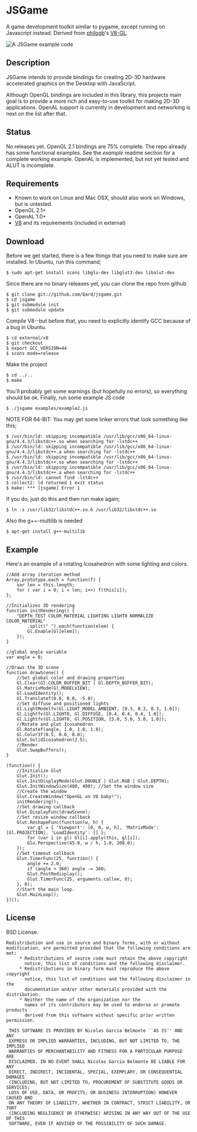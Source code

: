 JSGame
=========

A game development toolkit similar to pygame, except running on Javascript instead. Derived from [philogb](http://github.com/philogb)'s [V8-GL](http://github.com/philogb/v8-gl).

![A JSGame example code](http://jsgame.mycdn.in/images/screen.png)

Description
---------

JSGame intends to provide bindings for creating 2D-3D hardware accelerated graphics on the Desktop with JavaScript.

Although OpenGL bindings are included in this library, this projects main goal is to provide a more rich and easy-to-use toolkit for making 2D-3D applications. OpenAL support is currently in development and networking is next on the list after that.

Status
---------

No releases yet. OpenGL 2.1 bindings are 75% complete. The repo already has some functional examples. See the *example* readme section for a complete working example. OpenAL is implemented, but not yet tested and ALUT is incomplete.

Requirements
---------

- Known to work on Linux and Mac OSX, should also work on Windows, but is untested.
- OpenGL 2.1+
- OpenAL 1.0+
- [V8](http://code.google.com/p/v8/) and its requirements (included in external)

Download
---------

Before we get started, there is a few things that you need to make sure are installed. In Ubuntu, run this command;

    $ sudo apt-get install scons libglu-dev libglut3-dev libalut-dev

Since there are no binary releases yet, you can clone the repo from github
 
    $ git clone git://github.com/Qard/jsgame.git
    $ cd jsgame
    $ git submodule init
    $ git submodule update

Compile V8--but before that, you need to explicitly identify GCC because of a bug in Ubuntu.

    $ cd external/v8
    $ git checkout
    $ export GCC_VERSION=44
    $ scons mode=release

Make the project

    $ cd ../..
    $ make
    
You'll probably get some warnings (but hopefully no errors), so everything should be ok.
Finally, run some example JS code

    $ ./jsgame examples/example2.js

NOTE FOR 64-BIT:
You may get some linker errors that look something like this;

    $ /usr/bin/ld: skipping incompatible /usr/lib/gcc/x86_64-linux-gnu/4.4.3/libstdc++.so when searching for -lstdc++
    $ /usr/bin/ld: skipping incompatible /usr/lib/gcc/x86_64-linux-gnu/4.4.3/libstdc++.a when searching for -lstdc++
    $ /usr/bin/ld: skipping incompatible /usr/lib/gcc/x86_64-linux-gnu/4.4.3/libstdc++.so when searching for -lstdc++
    $ /usr/bin/ld: skipping incompatible /usr/lib/gcc/x86_64-linux-gnu/4.4.3/libstdc++.a when searching for -lstdc++
    $ /usr/bin/ld: cannot find -lstdc++
    $ collect2: ld returned 1 exit status
    $ make: *** [jsgame] Error 1

If you do, just do this and then run make again;

    $ ln -s /usr/lib32/libstdc++.so.6 /usr/lib32/libstdc++.so

Also the g++-multilib is needed
 
    $ apt-get install g++-multilib

Example
---------

Here's an example of a rotating Icosahedron with some lighting and colors.

    //Add array iteration method
    Array.prototype.each = function(f) {
        var len = this.length;
        for ( var i = 0; i < len; i++) f(this[i]);
    };
    
    //Initializes 3D rendering
    function initRendering() {
        "DEPTH_TEST COLOR_MATERIAL LIGHTING LIGHT0 NORMALIZE COLOR_MATERIAL"
            .split(" ").each(function(elem) {
            Gl.Enable(Gl[elem]);
        });
    }
    
    //global angle variable
    var angle = 0;
    
    //Draws the 3D scene
    function drawScene() {
        //Set global color and drawing properties
        Gl.Clear(Gl.COLOR_BUFFER_BIT | Gl.DEPTH_BUFFER_BIT);
        Gl.MatrixMode(Gl.MODELVIEW); 
        Gl.LoadIdentity();
        Gl.Translatef(0.0, 0.0, -5.0);
        //Set diffuse and positioned lights
        Gl.LightModelfv(Gl.LIGHT_MODEL_AMBIENT, [0.3, 0.3, 0.3, 1.0]);
        Gl.Lightfv(Gl.LIGHT0, Gl.DIFFUSE, [0.4, 0.4, 0.4, 1.0]);
        Gl.Lightfv(Gl.LIGHT0, Gl.POSITION, [5.0, 5.0, 5.0, 1.0]);
        //Rotate and plot Icosahedron
        Gl.Rotatef(angle, 1.0, 1.0, 1.0);
        Gl.Color3f(0.5, 0.0, 0.8);
        Glut.SolidIcosahedron(2.5);
        //Render
        Glut.SwapBuffers(); 
    }
    
    (function() {
        //Initialize Glut
        Glut.Init();
        Glut.InitDisplayMode(Glut.DOUBLE | Glut.RGB | Glut.DEPTH);
        Glut.InitWindowSize(400, 400); //Set the window size
        //Create the window
        Glut.CreateWindow("OpenGL on V8 baby!");
        initRendering();
        //Set drawing callback
        Glut.DisplayFunc(drawScene);
        //Set resize window callback
        Glut.ReshapeFunc(function(w, h) {
            var gl = { 'Viewport': [0, 0, w, h], 'MatrixMode': [Gl.PROJECTION], 'LoadIdentity': [] };
            for (var i in gl) Gl[i].apply(this, gl[i]);
            Glu.Perspective(45.0, w / h, 1.0, 200.0);
        });
        //Set timeout callback
        Glut.TimerFunc(25, function() {
            angle += 2.0;
            if (angle > 360) angle -= 360;
            Glut.PostRedisplay();
            Glut.TimerFunc(25, arguments.callee, 0);
        }, 0);
        //Start the main loop.
        Glut.MainLoop();
    })();

License
---------

BSD License.

    Redistribution and use in source and binary forms, with or without
    modification, are permitted provided that the following conditions are met:
         * Redistributions of source code must retain the above copyright
           notice, this list of conditions and the following disclaimer.
         * Redistributions in binary form must reproduce the above copyright
           notice, this list of conditions and the following disclaimer in the
           documentation and/or other materials provided with the distribution.
         * Neither the name of the organization nor the
           names of its contributors may be used to endorse or promote products
           derived from this software without specific prior written permission.
    
     THIS SOFTWARE IS PROVIDED BY Nicolas Garcia Belmonte ``AS IS'' AND ANY
     EXPRESS OR IMPLIED WARRANTIES, INCLUDING, BUT NOT LIMITED TO, THE IMPLIED
     WARRANTIES OF MERCHANTABILITY AND FITNESS FOR A PARTICULAR PURPOSE ARE
     DISCLAIMED. IN NO EVENT SHALL Nicolas Garcia Belmonte BE LIABLE FOR ANY
     DIRECT, INDIRECT, INCIDENTAL, SPECIAL, EXEMPLARY, OR CONSEQUENTIAL DAMAGES
     (INCLUDING, BUT NOT LIMITED TO, PROCUREMENT OF SUBSTITUTE GOODS OR SERVICES;
     LOSS OF USE, DATA, OR PROFITS; OR BUSINESS INTERRUPTION) HOWEVER CAUSED AND
     ON ANY THEORY OF LIABILITY, WHETHER IN CONTRACT, STRICT LIABILITY, OR TORT
     (INCLUDING NEGLIGENCE OR OTHERWISE) ARISING IN ANY WAY OUT OF THE USE OF THIS
     SOFTWARE, EVEN IF ADVISED OF THE POSSIBILITY OF SUCH DAMAGE.

